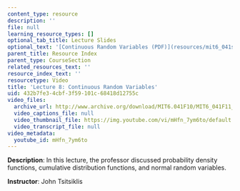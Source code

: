 ```yaml
---
content_type: resource
description: ''
file: null
learning_resource_types: []
optional_tab_title: Lecture Slides
optional_text: '[Continuous Random Variables (PDF)](resources/mit6_041scf13_l08)'
parent_title: Resource Index
parent_type: CourseSection
related_resources_text: ''
resource_index_text: ''
resourcetype: Video
title: 'Lecture 8: Continuous Random Variables'
uid: 432b7fe3-4cbf-3f59-101c-68418d12755c
video_files:
  archive_url: http://www.archive.org/download/MIT6.041F10/MIT6_041F11_lec08_300k.mp4
  video_captions_file: null
  video_thumbnail_file: https://img.youtube.com/vi/mHfn_7ym6to/default.jpg
  video_transcript_file: null
video_metadata:
  youtube_id: mHfn_7ym6to
---
```


**Description**: In this lecture, the professor discussed probability density functions, cumulative distribution functions, and normal random variables.

**Instructor**: John Tsitsiklis